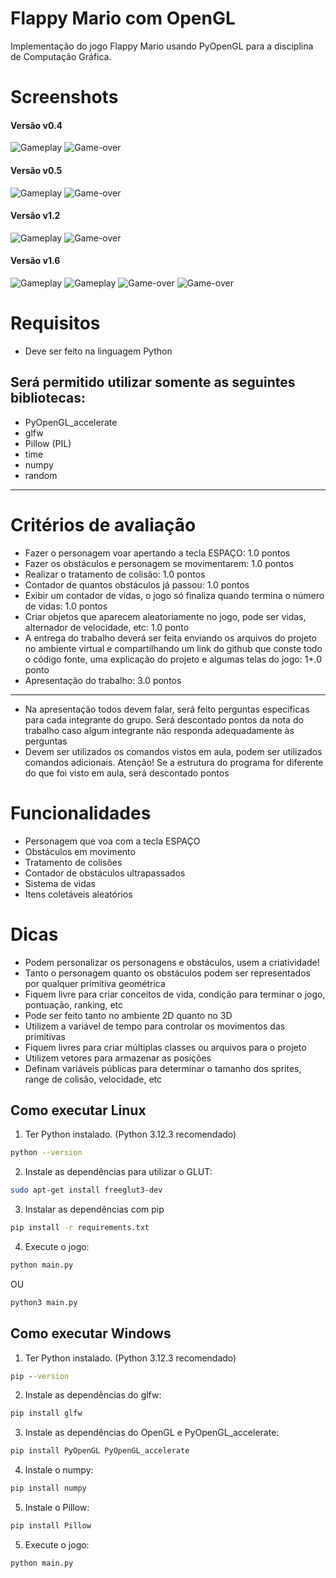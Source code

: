 # Flappy Mario com OpenGL

Implementação do jogo Flappy Mario usando PyOpenGL para a disciplina de Computação Gráfica.

# Screenshots

#### Versão v0.4

![Gameplay](screenshots/v0.4/game_over.png)
![Game-over](screenshots/v0.4/gameplay.png)

#### Versão v0.5

![Gameplay](screenshots/v0.5/game_over.png)
![Game-over](screenshots/v0.5/gameplay.png)

#### Versão v1.2

![Gameplay](screenshots/v1.2/game_over.png)
![Game-over](screenshots/v1.2/gameplay.png)

#### Versão v1.6
![Gameplay](screenshots/v1.6/dificuldade_escolha.png)
![Gameplay](screenshots/v1.6/dificuldade_easy.png)
![Game-over](screenshots/v1.6/difuculdade_normal.png)
![Game-over](screenshots/v1.6/dificuldade_hard.png)

# Requisitos
- Deve ser feito na linguagem Python

## Será permitido utilizar somente as seguintes bibliotecas:
- PyOpenGL_accelerate
- glfw
- Pillow (PIL)
- time
- numpy
- random

---

# Critérios de avaliação
- Fazer o personagem voar apertando a tecla ESPAÇO: 1.0 pontos
- Fazer os obstáculos e personagem se movimentarem: 1.0 pontos
- Realizar o tratamento de colisão: 1.0 pontos
- Contador de quantos obstáculos já passou: 1.0 pontos
- Exibir um contador de vidas, o jogo só finaliza quando termina o número de vidas: 1.0 pontos
- Criar objetos que aparecem aleatoriamente no jogo, pode ser vidas, alternador de velocidade, etc: 1.0 ponto
- A entrega do trabalho deverá ser feita enviando os arquivos do projeto no ambiente virtual e compartilhando um link do github que conste todo o código fonte, uma explicação do projeto e algumas telas do jogo: 1+.0 ponto
- Apresentação do trabalho: 3.0 pontos

---

- Na apresentação todos devem falar, será feito perguntas específicas
para cada integrante do grupo. Será descontado pontos da nota do
trabalho caso algum integrante não responda adequadamente às
perguntas
- Devem ser utilizados os comandos vistos em aula, podem ser
utilizados comandos adicionais. Atenção! Se a estrutura do programa
for diferente do que foi visto em aula, será descontado pontos


# Funcionalidades

- Personagem que voa com a tecla ESPAÇO
- Obstáculos em movimento
- Tratamento de colisões
- Contador de obstáculos ultrapassados
- Sistema de vidas
- Itens coletáveis aleatórios

# Dicas
- Podem personalizar os personagens e obstáculos, usem a criatividade!
- Tanto o personagem quanto os obstáculos podem ser representados
por qualquer primitiva geométrica
- Fiquem livre para criar conceitos de vida, condição para terminar o jogo,
pontuação, ranking, etc
- Pode ser feito tanto no ambiente 2D quanto no 3D
- Utilizem a variável de tempo para controlar os movimentos das
primitivas
- Fiquem livres para criar múltiplas classes ou arquivos para o projeto
- Utilizem vetores para armazenar as posições
- Definam variáveis públicas para determinar o tamanho dos sprites,
range de colisão, velocidade, etc

## Como executar Linux

1. Ter Python instalado. (Python 3.12.3 recomendado)
```bash
python --version
```

2. Instale as dependências para utilizar o GLUT:
```bash
sudo apt-get install freeglut3-dev
```

3. Instalar as dependências com pip
```bash
pip install -r requirements.txt
```

4. Execute o jogo:
```bash
python main.py
```
OU
```bash
python3 main.py
```

## Como executar Windows

1. Ter Python instalado. (Python 3.12.3 recomendado)
```cmd
pip --version
```

2. Instale as dependências do glfw:
```cmd
pip install glfw
```

3. Instale as dependências do OpenGL e PyOpenGL_accelerate:
```cmd
pip install PyOpenGL PyOpenGL_accelerate
```

4. Instale o numpy:
```cmd
pip install numpy
```

5. Instale o Pillow:
```cmd
pip install Pillow
```

5. Execute o jogo:
```cmd
python main.py
```